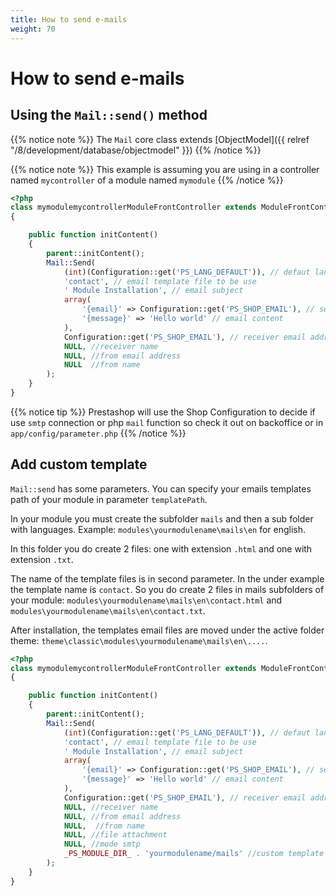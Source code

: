 ```yaml
---
title: How to send e-mails
weight: 70
---
```


# How to send e-mails

## Using the `Mail::send()` method

{{% notice note %}}
The `Mail` core class extends [ObjectModel]({{ relref "/8/development/database/objectmodel" }})
{{% /notice %}}

{{% notice note %}}
This example is assuming you are using in a controller named `mycontroller` of a module named `mymodule`
{{% /notice %}}

```php
<?php
class mymodulemycontrollerModuleFrontController extends ModuleFrontController
{

    public function initContent()
    {
        parent::initContent();
        Mail::Send(
            (int)(Configuration::get('PS_LANG_DEFAULT')), // defaut language id
            'contact', // email template file to be use
            ' Module Installation', // email subject
            array(
                '{email}' => Configuration::get('PS_SHOP_EMAIL'), // sender email address
                '{message}' => 'Hello world' // email content
            ),
            Configuration::get('PS_SHOP_EMAIL'), // receiver email address
            NULL, //receiver name
            NULL, //from email address
            NULL  //from name
        );
    }
}
```

{{% notice tip %}}
Prestashop will use the Shop Configuration to decide if use `smtp` connection or php `mail` function so check it out on backoffice or in `app/config/parameter.php`
{{% /notice %}}

## Add custom template

`Mail::send` has some parameters. You can specify your emails templates path of your module in parameter `templatePath`.

In your module you must create the subfolder `mails` and then a sub folder with languages. Example: `modules\yourmodulename\mails\en` for english.

In this folder you do create 2 files: one with extension `.html` and one with extension `.txt`.

The name of the template files is in second parameter. In the under example the template name is `contact`. So you do create 2 files in mails subfolders of your module: `modules\yourmodulename\mails\en\contact.html` and `modules\yourmodulename\mails\en\contact.txt`.

After installation, the templates email files are moved under the active folder theme: `theme\classic\modules\yourmodulename\mails\en\....`.

```php
<?php
class mymodulemycontrollerModuleFrontController extends ModuleFrontController
{

    public function initContent()
    {
        parent::initContent();
        Mail::Send(
            (int)(Configuration::get('PS_LANG_DEFAULT')), // defaut language id
            'contact', // email template file to be use
            ' Module Installation', // email subject
            array(
                '{email}' => Configuration::get('PS_SHOP_EMAIL'), // sender email address
                '{message}' => 'Hello world' // email content
            ),
            Configuration::get('PS_SHOP_EMAIL'), // receiver email address
            NULL, //receiver name
            NULL, //from email address
            NULL,  //from name
            NULL, //file attachment
            NULL, //mode smtp
            _PS_MODULE_DIR_ . 'yourmodulename/mails' //custom template path
        );
    }
}
```
